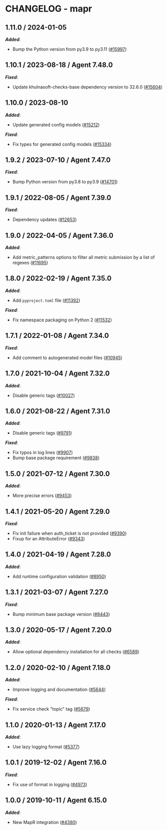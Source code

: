 # CHANGELOG - mapr

<!-- towncrier release notes start -->

## 1.11.0 / 2024-01-05

***Added***:

* Bump the Python version from py3.9 to py3.11 ([#15997](https://github.com/KhulnaSoft/integrations-core/pull/15997))

## 1.10.1 / 2023-08-18 / Agent 7.48.0

***Fixed***:

* Update khulnasoft-checks-base dependency version to 32.6.0 ([#15604](https://github.com/KhulnaSoft/integrations-core/pull/15604))

## 1.10.0 / 2023-08-10

***Added***:

* Update generated config models ([#15212](https://github.com/KhulnaSoft/integrations-core/pull/15212))

***Fixed***:

* Fix types for generated config models ([#15334](https://github.com/KhulnaSoft/integrations-core/pull/15334))

## 1.9.2 / 2023-07-10 / Agent 7.47.0

***Fixed***:

* Bump Python version from py3.8 to py3.9 ([#14701](https://github.com/KhulnaSoft/integrations-core/pull/14701))

## 1.9.1 / 2022-08-05 / Agent 7.39.0

***Fixed***:

* Dependency updates ([#12653](https://github.com/KhulnaSoft/integrations-core/pull/12653))

## 1.9.0 / 2022-04-05 / Agent 7.36.0

***Added***:

* Add metric_patterns options to filter all metric submission by a list of regexes ([#11695](https://github.com/KhulnaSoft/integrations-core/pull/11695))

## 1.8.0 / 2022-02-19 / Agent 7.35.0

***Added***:

* Add `pyproject.toml` file ([#11392](https://github.com/KhulnaSoft/integrations-core/pull/11392))

***Fixed***:

* Fix namespace packaging on Python 2 ([#11532](https://github.com/KhulnaSoft/integrations-core/pull/11532))

## 1.7.1 / 2022-01-08 / Agent 7.34.0

***Fixed***:

* Add comment to autogenerated model files ([#10945](https://github.com/KhulnaSoft/integrations-core/pull/10945))

## 1.7.0 / 2021-10-04 / Agent 7.32.0

***Added***:

* Disable generic tags ([#10027](https://github.com/KhulnaSoft/integrations-core/pull/10027))

## 1.6.0 / 2021-08-22 / Agent 7.31.0

***Added***:

* Disable generic tags ([#9791](https://github.com/KhulnaSoft/integrations-core/pull/9791))

***Fixed***:

* Fix typos in log lines ([#9907](https://github.com/KhulnaSoft/integrations-core/pull/9907))
* Bump base package requirement ([#9838](https://github.com/KhulnaSoft/integrations-core/pull/9838))

## 1.5.0 / 2021-07-12 / Agent 7.30.0

***Added***:

* More precise errors ([#9453](https://github.com/KhulnaSoft/integrations-core/pull/9453))

## 1.4.1 / 2021-05-20 / Agent 7.29.0

***Fixed***:

* Fix init failure when auth_ticket is not provided ([#9390](https://github.com/KhulnaSoft/integrations-core/pull/9390))
* Fixup for an AttributeError ([#9343](https://github.com/KhulnaSoft/integrations-core/pull/9343))

## 1.4.0 / 2021-04-19 / Agent 7.28.0

***Added***:

* Add runtime configuration validation ([#8950](https://github.com/KhulnaSoft/integrations-core/pull/8950))

## 1.3.1 / 2021-03-07 / Agent 7.27.0

***Fixed***:

* Bump minimum base package version ([#8443](https://github.com/KhulnaSoft/integrations-core/pull/8443))

## 1.3.0 / 2020-05-17 / Agent 7.20.0

***Added***:

* Allow optional dependency installation for all checks ([#6589](https://github.com/KhulnaSoft/integrations-core/pull/6589))

## 1.2.0 / 2020-02-10 / Agent 7.18.0

***Added***:

* Improve logging and documentation ([#5644](https://github.com/KhulnaSoft/integrations-core/pull/5644))

***Fixed***:

* Fix service check "topic" tag ([#5679](https://github.com/KhulnaSoft/integrations-core/pull/5679))

## 1.1.0 / 2020-01-13 / Agent 7.17.0

***Added***:

* Use lazy logging format ([#5377](https://github.com/KhulnaSoft/integrations-core/pull/5377))

## 1.0.1 / 2019-12-02 / Agent 7.16.0

***Fixed***:

* Fix use of format in logging ([#4973](https://github.com/KhulnaSoft/integrations-core/pull/4973))

## 1.0.0 / 2019-10-11 / Agent 6.15.0

***Added***:

* New MapR integration ([#4380](https://github.com/KhulnaSoft/integrations-core/pull/4380))
